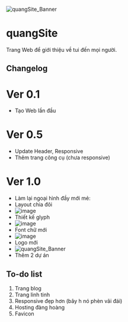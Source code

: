 ![quangSite_Banner](https://user-images.githubusercontent.com/68984861/212021281-318a0a44-f46d-4f51-b871-85175c3ce504.svg)
# quangSite
Trang Web để giới thiệu về tui đến mọi người.
## Changelog
# Ver 0.1
- Tạo Web lần đầu
# Ver 0.5
- Update Header, Responsive
- Thêm trang công cụ (chưa responsive)
# Ver 1.0
- Làm lại ngoại hình đầy mới mẻ:
- Layout chia đôi
- ![image](https://user-images.githubusercontent.com/68984861/212022059-3befa2da-7fea-443f-9d0c-ce30d12ec8e0.png)
- Thiết kế glyph
- ![image](https://user-images.githubusercontent.com/68984861/212022143-2e24090e-6c26-4ae2-9e7b-f8fd5eb859da.png)
- Font chữ mới
- ![image](https://user-images.githubusercontent.com/68984861/212022227-ddc7a5b5-3318-42ee-acb8-b46250f90a8e.png)
- Logo mới
- ![quangSite_Banner](https://user-images.githubusercontent.com/68984861/212022332-2b1ca197-c7d5-474e-b376-05da8c105223.svg)
- Thêm 2 dự án
## To-do list
1. Trang blog
2. Trang linh tinh
3. Responsive đẹp hơn (bây h nó phèn vãi đái)
4. Hosting đàng hoàng
5. Favicon
